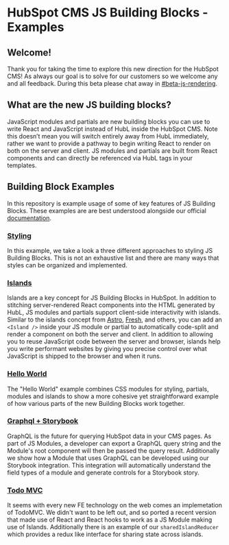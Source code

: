 # HubSpot CMS JS Building Blocks - Examples

## Welcome!

Thank you for taking the time to explore this new direction for the HubSpot CMS! As always our goal is to solve for our customers so we welcome any and all feedback. During this beta please chat away in [\#beta-js-rendering](https://hubspotdev.slack.com/archives/C04AY1H2204).

## What are the new JS building blocks?

JavaScript modules and partials are new building blocks you can use to write React and JavaScript instead of HubL inside the HubSpot CMS. Note this doesn’t mean you will switch entirely away from HubL immediately, rather we want to provide a pathway to begin writing React to render on both on the server and client. JS modules and partials are built from React components and can directly be referenced via HubL tags in your templates.

## Building Block Examples

In this repository is example usage of some of key features of JS Building Blocks. These examples are are best understood alongside our official [documentation](docs).

### [Styling](styling)

In this example, we take a look a three different approaches to styling JS Building Blocks. This is not an exhaustive list and there are many ways that styles can be organized and implemented.

### [Islands](islands)

Islands are a key concept for JS Building Blocks in HubSpot. In addition to stitching server-rendered React components into the HTML generated by HubL, JS modules and partials support client-side interactivity with islands. Similar to the islands concept from [Astro](https://astro.build/), [Fresh](https://fresh.deno.dev/), and others, you can add an `<Island />` inside your JS module or partial to automatically code-split and render a component on both the server and client. In addition to allowing you to reuse JavaScript code between the server and browser, islands help you write performant websites by giving you precise control over what JavaScript is shipped to the browser and when it runs.

### [Hello World](hello-world)

The "Hello World" example combines CSS modules for styling, partials, modules and islands to show a more cohesive yet straightforward example of how various parts of the new Building Blocks work together.

### [Graphql + Storybook](graphql-storybook)

GraphQL is the future for querying HubSpot data in your CMS pages. As part of JS Modules, a developer can export a GraphQL query string and the Module's root component will then be passed the query result. Additionally we show how a Module that uses GraphQL can be developed using our Storybook integration. This integration will automatically understand the field types of a module and generate controls for a Storybook story.

### [Todo MVC](todo-mvc)

It seems with every new FE technology on the web comes an implemetation of TodoMVC. We didn't want to be left out, and so ported a recent version that made use of React and React hooks to work as a JS Module making use of Islands. Additionally there is an example of our `sharedIslandReducer` which provides a redux like interface for sharing state across islands.

